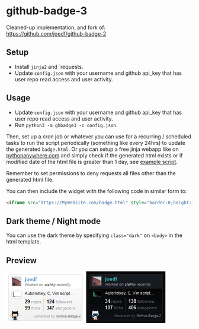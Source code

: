 # github-badge-3
 
Cleaned-up implementation, and fork of:  
https://github.com/joedf/github-badge-2

## Setup
- Install `jinja2` and `requests.
- Update `config.json` with your username and github api_key that has user repo read access and user activity.

## Usage
- Update `config.json` with your username and github api_key that has user repo read access and user activity.
- Run `python3 -m ghbadge3 -c config.json`.

Then, set up a cron job or whatever you can use for a recurring / scheduled tasks to run the script periodically (something like every 24hrs) to update the generated `badge.html`. Or you can setup a free jinja webapp like on [pythonanywhere.com](https://pythonanywhere.com/) and simply check if the generated html exists or if modified date of the html file is greater than 1 day, see [example script](https://gist.github.com/joedf/84279ff7647d554a9d15f280a209c6b7).

Remember to set permissions to deny requests all files other than the generated html file.

You can then include the widget with the following code in similar form to:
```html
<iframe src="https://MyWebsite.com/badge.html" style="border:0;height:128px;width:200px;overflow:hidden;" frameBorder="0"></iframe>
```

## Dark theme / Night mode
You can use the dark theme by specifying `class="dark"` on `<body>` in the html template.

## Preview
![Light theme](preview.png) ![Dark theme](preview.dark.png)

